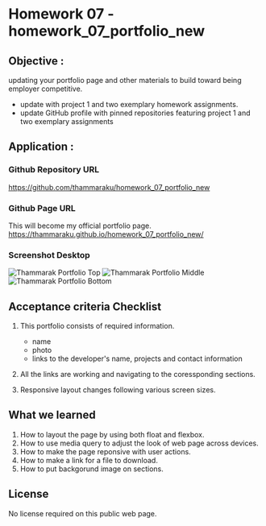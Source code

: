 # Homework 07 - homework_07_portfolio_new

## Objective : 
updating your portfolio page and other materials to build toward being employer competitive.
- update with project 1 and two exemplary homework assignments.
- update GitHub profile with pinned repositories featuring project 1 and two exemplary assignments

## Application :

### Github Repository URL
https://github.com/thammaraku/homework_07_portfolio_new

### Github Page URL
This will become my official portfolio page.
https://thammaraku.github.io/homework_07_portfolio_new/

### Screenshot Desktop

![Thammarak Portfolio Top](./assets/images/thammarak_portfolio_top.png)
![Thammarak Portfolio Middle](./assets/images/thammarak_portfolio_middle.png)
![Thammarak Portfolio Bottom](./assets/images/thammarak_portfolio_bottom.png)

## Acceptance criteria Checklist 
1. This portfolio consists of required information.
    - name
    - photo
    - links to the developer's name, projects and contact information

2. All the links are working and navigating to the coressponding sections.
3. Responsive layout changes following various screen sizes.


## What we learned
1. How to layout the page by using both float and flexbox.
2. How to use media query to adjust the look of web page across devices.
3. How to make the page reponsive with user actions.
4. How to make a link for a file to download.
5. How to put backgorund image on sections.


## License
No license required on this public web page.